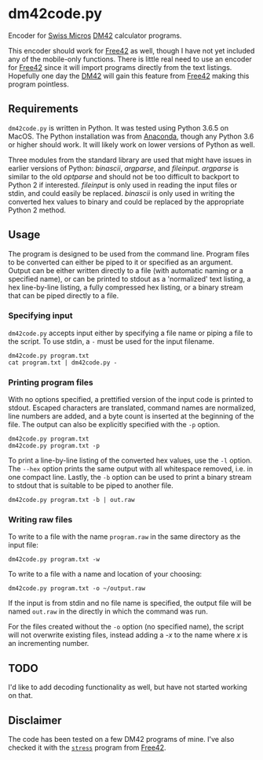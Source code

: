 # dm42code.py

Encoder for [Swiss Micros][sm] [DM42][] calculator programs.

This encoder should work for [Free42][] as well, though I have not yet included any of the mobile-only functions.  There is little real need to use an encoder for [Free42][] since it will import programs directly from the text listings.  Hopefully one day the [DM42][] will gain this feature from [Free42][] making this program pointless.

[sm]: https://www.swissmicros.com/
[DM42]: https://www.swissmicros.com/dm42.php
[Free42]: http://thomasokken.com/free42/

## Requirements

`dm42code.py` is written in Python.  It was tested using Python 3.6.5 on MacOS.  The Python installation was from [Anaconda][], though any Python 3.6 or higher should work.  It will likely work on lower versions of Python as well.

Three modules from the standard library are used that might have issues in earlier versions of Python: *binascii*, *argparse*, and *fileinput*.  *argparse* is similar to the old *optparse* and should not be too difficult to backport to Python 2 if interested.  *fileinput* is only used in reading the input files or stdin, and could easily be replaced.  *binascii* is only used in writing the converted hex values to binary and could be replaced by the appropriate Python 2 method.

[Anaconda]: https://www.anaconda.com/download/

## Usage

The program is designed to be used from the command line.  Program files to be converted can either be piped to it or specified as an argument.  Output can be either written directly to a file (with automatic naming or a specified name), or can be printed to stdout as a 'normalized' text listing, a hex line-by-line listing, a fully compressed hex listing, or a binary stream that can be piped directly to a file.

### Specifying input

`dm42code.py` accepts input either by specifying a file name or piping a file to the script.  To use stdin, a `-` must be used for the input filename.

    dm42code.py program.txt
    cat program.txt | dm42code.py -

### Printing program files

With no options specified, a prettified version of the input code is printed to stdout.  Escaped characters are translated, command names are normalized, line numbers are added, and a byte count is inserted at the beginning of the file.  The output can also be explicitly specified with the `-p` option.

    dm42code.py program.txt
    dm42code.py program.txt -p

To print a line-by-line listing of the converted hex values, use the `-l` option.  The `--hex` option prints the same output with all whitespace removed, i.e. in one compact line.  Lastly, the `-b` option can be used to print a binary stream to stdout that is suitable to be piped to another file.

    dm42code.py program.txt -b | out.raw


### Writing raw files

To write to a file with the name `program.raw` in the same directory as the input file:

    dm42code.py program.txt -w

To write to a file with a name and location of your choosing:

    dm42code.py program.txt -o ~/output.raw

If the input is from stdin and no file name is specified, the output file will be named `out.raw` in the directly in which the command was run.

For the files created without the `-o` option (no specified name), the script will not overwrite existing files, instead adding a *-x* to the name where *x* is an incrementing number.

## TODO

I'd like to add decoding functionality as well, but have not started working on that.

## Disclaimer

The code has been tested on a few DM42 programs of mine.  I've also checked it with the [`stress`][stress] program from [Free42][].

[stress]: http://thomasokken.com/free42/42progs/stress.txt
